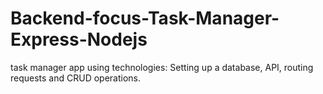 # Backend-focus-Task-Manager-Express-Nodejs
task manager app using technologies: Setting up a database, API, routing requests and CRUD operations.
